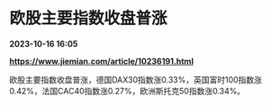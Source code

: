 # 欧股主要指数收盘普涨

**2023-10-16 16:05**

**https://www.jiemian.com/article/10236191.html**

欧股主要指数收盘普涨，德国DAX30指数涨0.33%，英国富时100指数涨0.42%，法国CAC40指数涨0.27%，欧洲斯托克50指数涨0.34%。